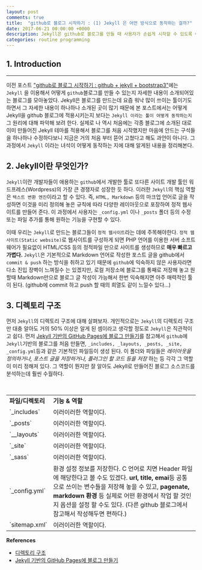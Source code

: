 ```yaml
---
layout: post
comments: true
title:  "github로 블로그 시작하기 : (1) Jekyll 은 어떤 방식으로 동작하는 걸까?"
date: 2017-06-21 00:00:00 +0000
description: Jekyll은 github로 블로그를 만들 때 사용자가 손쉽게 시작할 수 있도록 여러가지 기능들을 제공한다. Jekyll이라는 녀석이 어떻게 구성되어있고 어떤 방식으로 동작하는 지에 대한 이야기를 풀어본다.
categories: routine programming
---
```


## 1. Introduction
---
이전 포스트 ["github로 블로그 시작하기 : github + jekyll + bootstrap3"](https://nashory.github.io/routine/programming/2017/06/16/1_starting_blog_with_github.html)에는 `Jekyll` 을 이용해서 어떻게 `github`블로그를 만들 수 있는지 자세한 내용이 소개되어있는 블로그를 모아놓았다. Jekyll은 블로그를 만드는데 요즘 워낙 많이 쓰이는 툴이기도 하면서 그 자세한 내용이 하나하나 소개된 곳이 많기 때문에 본 포스트에서는 어떻게 Jekyll을 github 블로그에 적용시키는지 보다는 `Jekyll 이라는 툴이 어떻게 동작하는지` 그 원리에 대해 파악해 보려 한다. 실제로 나 역시 처음에는 각종 블로그에 소개된 대로 이미 만들어진 Jekyll 테마를 적용해서 블로그를 처음 시작했지만 마음에 안드는 구석들을 하나하나 수정하다보니 지금은 거의 처음 부터 뜯어 고쳤다고 해도 과언이 아니다. 그 과정에서 `Jekyll` 이라는 녀석이 어떻게 동작하는 지에 대해 알게된 내용을 정리해본다.

## 2. Jekyll이란 무엇인가?
`Jekyll`이란 개발자들이 애용하는 `github`에서 개발한 툴로 또다른 사이트 개발 툴인 워드프레스(Wordpress)의 가장 큰 경쟁자로 성장한 듯 하다.
이러한 `Jekyll`의 핵심 역할은 `텍스트 변환 엔진`이라고 할 수 있다. 즉, `HTML, Markdown` 등의 마크업 언어로 글을 작성하면 이것을 미리 정의해 놓은 규칙에 따라 다양한 레이아웃으로 포장하여 정적 웹사이트를 만들어 준다. 이 과정에서 사용자는 `_config.yml` 이나 `_posts` 폴더 등의 수정 또는 파일 추가를 통해 원하는 기능을 구현할 수 있다.

이때 우리는 `Jekyll`로 만드는 블로그들이 `정적 웹사이트`라는 데에 주목해야한다. `정적 웹사이트(Static website)`로 웹사이트를 구성하게 되면 PHP 언어를 이용한 서버 소프트웨어가 필요없이 HTML/CSS 등의 정적파일 만으로 사이트를 생성하므로 **매우 빠르고 가볍다.** `Jekyll`은 기본적으로 Markdown 언어로 작성한 포스트 글을 github에서 `commit & push` 하는 방식을 취하고 있기 때문에 `github`에 익숙하지 않은 사용자라면 다소 진입 장벽이 느껴질수 는 있겠지만, 로컬 저장소에 블로그를 통째로 저장해 놓고 원할때 Markdown만으로 블로그 글 작성이 가능해서 한번 익숙해지면 아주 매력적인 툴이 된다. (github에 commit 하고 push 할 때의 희열도 같이 느낄수 있다...)

## 3. 디렉토리 구조
먼저 `Jekyll`의 디렉토리 구조에 대해 살펴보자. 개인적으로는 `Jekyll`의 디렉토리 구조만 대충 알아도 거의 50% 이상은 알게 된 셈이라고 생각할 정도로 `Jekyll`은 직관적이고 쉽다. 먼저 [Jekyll 기반의 GitHub Pages에 블로그 만들기](https://xho95.github.io/blog/github/jekyll/git/2016/01/11/Make-a-blog-with-Jekyll.html)를 참고해서 `github`에 `Jekyll`기반의 블로그를 처음 만들면, `_includes, _layouts, _posts, _site, _config.yml`등과 같은 기본적인 파일등이 생성 된다. 이 폴더와 파일들은 _레이아웃을 정의하거나, 포스트 글을 저장하거나, 플러그인 할 코드 등을 저장_ 하는 등 각각 그 역할이 미리 정해져 있다. 그 역할이 뭔지만 잘 알아도 Jekyll로 만들어진 블로그 소스코드를 분석하는데 훨씬 수월하다.

<br/>
<table>
    <tr>
        <td><strong>파일/디렉토리</strong></td>  
        <td><strong>기능 & 역할</strong></td>
    </tr>
    <tr>
        <td>`_includes`</td>
        <td>이러이러한 역할이다.</td>
    </tr>
    <tr>
        <td>`_posts`</td>
        <td>이러이러한 역할이다.</td>
    </tr>
    <tr>
        <td>`__layouts`</td>
        <td>이러이러한 역할이다.</td>
    </tr>
    <tr>
        <td>`_site`</td>
        <td>이러이러한 역할이다.</td>
    </tr>
    <tr>
        <td>`_sass`</td>
        <td>이러이러한 역할이다.</td>
    </tr>
    <tr>
        <td>`_config.yml`</td>
        <td>환경 설정 정보를 저장한다. C 언어로 치면 Header 파일에 해당한다고 볼 수도 있겠다. <strong>url, title, emai</strong>등 공통으로 쓰이는 변수들을 저장해 놓을 수 있고, <strong>pagenate, markdown 환경</strong> 등 실제로 어떤 환경에서 작업 할 것인지 옵션을 설정 할 수도 있다. (다른 github 블로그에서 참고해서 작성해두면 편하다.)</td>
    </tr>
    <tr>
        <td>`sitemap.xml`</td>
        <td>이러이러한 역할이다.</td>
    </tr>
</table>











**References**
- [디렉토리 구조](http://jekyllrb-ko.github.io/docs/structure/)
- [Jekyll 기반의 GitHub Pages에 블로그 만들기](https://xho95.github.io/blog/github/jekyll/git/2016/01/11/Make-a-blog-with-Jekyll.html)
